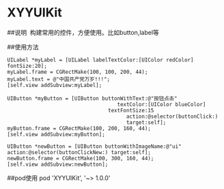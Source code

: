 # XYYUIKit

##说明
  构建常用的控件，方便使用。比如button,label等
  
##使用方法

    UILabel *myLabel = [UILabel labelTextColor:[UIColor redColor] fontSize:20];
    myLabel.frame = CGRectMake(100, 100, 200, 44);
    myLabel.text = @"中国共产党万岁!!!";
    [self.view addSubview:myLabel];
    
    UIButton *myButton = [UIButton buttonWithText:@"按钮点击" 
                                        textColor:[UIColor blueColor] 
                                     textFontSize:15   
                                           action:@selector(buttonClick:) 
                                           target:self];
    myButton.frame = CGRectMake(100, 200, 160, 44);
    [self.view addSubview:myButton];
    
    UIButton *newButton = [UIButton buttonWithImageName:@"ui" action:@selector(buttonClickNew:) target:self];
    newButton.frame = CGRectMake(100, 300, 160, 44);
    [self.view addSubview:newButton];
    
##pod使用
   pod 'XYYUIKit', '~> 1.0.0'

